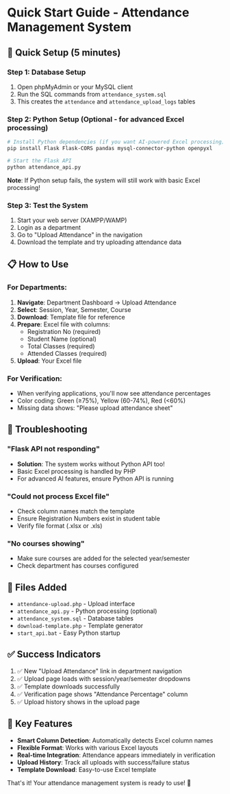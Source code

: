 # Quick Start Guide - Attendance Management System

## 🚀 Quick Setup (5 minutes)

### Step 1: Database Setup
1. Open phpMyAdmin or your MySQL client
2. Run the SQL commands from `attendance_system.sql`
3. This creates the `attendance` and `attendance_upload_logs` tables

### Step 2: Python Setup (Optional - for advanced Excel processing)
```bash
# Install Python dependencies (if you want AI-powered Excel processing)
pip install Flask Flask-CORS pandas mysql-connector-python openpyxl

# Start the Flask API
python attendance_api.py
```

**Note**: If Python setup fails, the system will still work with basic Excel processing!

### Step 3: Test the System
1. Start your web server (XAMPP/WAMP)
2. Login as a department
3. Go to "Upload Attendance" in the navigation
4. Download the template and try uploading attendance data

## 📋 How to Use

### For Departments:
1. **Navigate**: Department Dashboard → Upload Attendance
2. **Select**: Session, Year, Semester, Course
3. **Download**: Template file for reference
4. **Prepare**: Excel file with columns:
   - Registration No (required)
   - Student Name (optional)
   - Total Classes (required)
   - Attended Classes (required)
5. **Upload**: Your Excel file

### For Verification:
- When verifying applications, you'll now see attendance percentages
- Color coding: Green (≥75%), Yellow (60-74%), Red (<60%)
- Missing data shows: "Please upload attendance sheet"

## 🔧 Troubleshooting

### "Flask API not responding"
- **Solution**: The system works without Python API too!
- Basic Excel processing is handled by PHP
- For advanced AI features, ensure Python API is running

### "Could not process Excel file"
- Check column names match the template
- Ensure Registration Numbers exist in student table
- Verify file format (.xlsx or .xls)

### "No courses showing"
- Make sure courses are added for the selected year/semester
- Check department has courses configured

## 📁 Files Added
- `attendance-upload.php` - Upload interface
- `attendance_api.py` - Python processing (optional)
- `attendance_system.sql` - Database tables
- `download-template.php` - Template generator
- `start_api.bat` - Easy Python startup

## ✅ Success Indicators
1. ✅ New "Upload Attendance" link in department navigation
2. ✅ Upload page loads with session/year/semester dropdowns
3. ✅ Template downloads successfully
4. ✅ Verification page shows "Attendance Percentage" column
5. ✅ Upload history shows in the upload page

## 🎯 Key Features
- **Smart Column Detection**: Automatically detects Excel column names
- **Flexible Format**: Works with various Excel layouts
- **Real-time Integration**: Attendance appears immediately in verification
- **Upload History**: Track all uploads with success/failure status
- **Template Download**: Easy-to-use Excel template

That's it! Your attendance management system is ready to use! 🎉